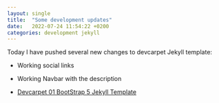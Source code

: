```yaml
---
layout: single
title:  "Some development updates"
date:   2022-07-24 11:54:22 +0200
categories: development jekyll
---
```

Today I have pushed several new changes to devcarpet Jekyll template: 

* Working social links
* Working Navbar with the description

* [Devcarpet 01 BootStrap 5 Jekyll Template](https://github.com/bluszcz/jekyll-theme-devcarpet-01)



